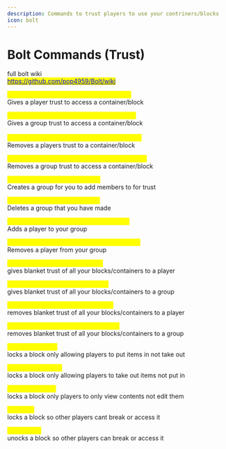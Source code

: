 ```yaml
---
description: Commands to trust players to use your contriners/blocks
icon: bolt
---
```


# Bolt Commands (Trust)

full bolt wiki\
[<mark style="color:blue;">https://github.com/pop4959/Bolt/wiki</mark>](https://github.com/pop4959/Bolt/wiki)

<mark style="color:yellow;">/bolt modify add normal player (Username)</mark>\
Gives a player trust to access a container/block

<mark style="color:yellow;">/bolt modify add normal group (Group name)</mark>\
Gives a group trust to access a container/block\
\
<mark style="color:yellow;">/bolt modify remove normal player (Username)</mark>\
Removes a players trust to a container/block

<mark style="color:yellow;">/bolt modify remove normal group (Group name)</mark>\
Removes a group trust to access a container/block

<mark style="color:yellow;">/bolt group create (Group name)</mark>\
Creates a group for you to add members to for trust

<mark style="color:yellow;">/bolt group delete (Group name)</mark>\
Deletes a group that you have made

<mark style="color:yellow;">/bolt group add (Group Name) (Username)</mark>\
Adds a player to your group

<mark style="color:yellow;">/bolt group remove (Group Name) (Username)</mark>\
Removes a player from your group

<mark style="color:yellow;">/bolt trust add player (Username)</mark>\
gives blanket trust of all your blocks/containers to a player

<mark style="color:yellow;">/bolt trust add group (Group Name)</mark>\
gives blanket trust of all your blocks/containers to a group

<mark style="color:yellow;">/bolt trust remove player (Username)</mark>\
removes blanket trust of all your blocks/containers to a player

<mark style="color:yellow;">/bolt trust remove group (Group Name)</mark>\
removes blanket trust of all your blocks/containers to a group

<mark style="color:yellow;">/bolt lock deposit</mark>\
locks a block only allowing players to put items in not take out

<mark style="color:yellow;">/bolt lock withdraw</mark>\
locks a block only allowing players to take out items not put in

<mark style="color:yellow;">/bolt lock display</mark>\
locks a block only players to only view contents not edit them

<mark style="color:yellow;">/bolt lock</mark>\
locks a block so other players cant break or access it

<mark style="color:yellow;">/bolt unlock</mark>\
unocks a block so other players can break or access it



